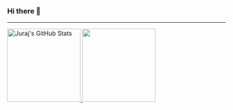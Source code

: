 
### Hi there 👋
<!--

**UltraXDZN/UltraXDZN** is a ✨ _special_ ✨ repository because its `README.md` (this file) appears on your GitHub profile.

Here are some ideas to get you started:

- 🔭 I’m currently working on ...
- 🌱 I’m currently learning ...
- 👯 I’m looking to collaborate on ...
- 🤔 I’m looking for help with ...
- 💬 Ask me about ...
- 📫 How to reach me: ...
- 😄 Pronouns: ...
- ⚡ Fun fact: ...
-->

 ---

<a href="https://github.com/UltraXDZN">
  <img height="169px" src="https://github-readme-stats.vercel.app/api?username=UltraXDZN&show_icons=true&show_owner=true&line_height=21&hide_border=false&count_private=true&include_all_commits=true&theme=radical&title_color=2fded5" alt="Juraj's GitHub Stats"/>
  <img height="169px" src="https://github-readme-stats.vercel.app/api/top-langs/?username=UltraXDZN&hide=html&hide_border=false&layout=compact&langs_count=7&theme=radical&title_color=2fded5"
</a>

